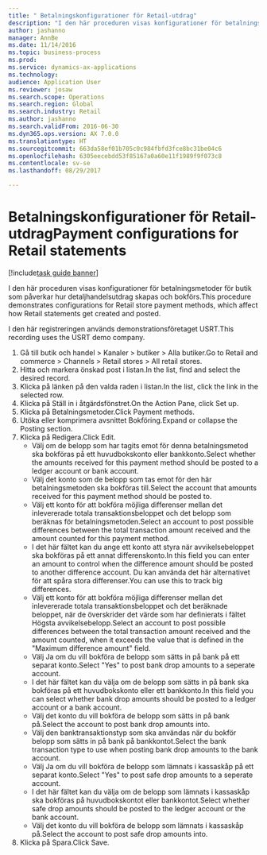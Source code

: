 ```yaml
--- 
title: " Betalningskonfigurationer för Retail-utdrag"
description: "I den här proceduren visas konfigurationer för betalningsmetoder för butik som påverkar hur detaljhandelsutdrag skapas och bokförs."
author: jashanno
manager: AnnBe
ms.date: 11/14/2016
ms.topic: business-process
ms.prod: 
ms.service: dynamics-ax-applications
ms.technology: 
audience: Application User
ms.reviewer: josaw
ms.search.scope: Operations
ms.search.region: Global
ms.search.industry: Retail
ms.author: jashanno
ms.search.validFrom: 2016-06-30
ms.dyn365.ops.version: AX 7.0.0
ms.translationtype: HT
ms.sourcegitcommit: 663da58ef01b705c0c984fbfd3fce8bc31be04c6
ms.openlocfilehash: 6305eecebdd53f85167a0a60e11f1989f9f073c8
ms.contentlocale: sv-se
ms.lasthandoff: 08/29/2017

---
```

# <a name="payment-configurations-for-retail-statements"></a><span data-ttu-id="7ece8-103"> Betalningskonfigurationer för Retail-utdrag</span><span class="sxs-lookup"><span data-stu-id="7ece8-103">Payment configurations for Retail statements</span></span>

[!include[task guide banner](../includes/task-guide-banner.md)]

<span data-ttu-id="7ece8-104">I den här proceduren visas konfigurationer för betalningsmetoder för butik som påverkar hur detaljhandelsutdrag skapas och bokförs.</span><span class="sxs-lookup"><span data-stu-id="7ece8-104">This procedure demonstrates configurations for Retail store payment methods, which affect how Retail statements get created and posted.</span></span>

<span data-ttu-id="7ece8-105">I den här registreringen används demonstrationsföretaget USRT.</span><span class="sxs-lookup"><span data-stu-id="7ece8-105">This recording uses the USRT demo company.</span></span>

1. <span data-ttu-id="7ece8-106">Gå till butik och handel > Kanaler > butiker > Alla butiker.</span><span class="sxs-lookup"><span data-stu-id="7ece8-106">Go to Retail and commerce > Channels > Retail stores > All retail stores.</span></span>
2. <span data-ttu-id="7ece8-107">Hitta och markera önskad post i listan.</span><span class="sxs-lookup"><span data-stu-id="7ece8-107">In the list, find and select the desired record.</span></span>
3. <span data-ttu-id="7ece8-108">Klicka på länken på den valda raden i listan.</span><span class="sxs-lookup"><span data-stu-id="7ece8-108">In the list, click the link in the selected row.</span></span>
4. <span data-ttu-id="7ece8-109">Klicka på Ställ in i åtgärdsfönstret.</span><span class="sxs-lookup"><span data-stu-id="7ece8-109">On the Action Pane, click Set up.</span></span>
5. <span data-ttu-id="7ece8-110">Klicka på Betalningsmetoder.</span><span class="sxs-lookup"><span data-stu-id="7ece8-110">Click Payment methods.</span></span>
6. <span data-ttu-id="7ece8-111">Utöka eller komprimera avsnittet Bokföring.</span><span class="sxs-lookup"><span data-stu-id="7ece8-111">Expand or collapse the Posting section.</span></span>
7. <span data-ttu-id="7ece8-112">Klicka på Redigera.</span><span class="sxs-lookup"><span data-stu-id="7ece8-112">Click Edit.</span></span>
    * <span data-ttu-id="7ece8-113">Välj om de belopp som har tagits emot för denna betalningsmetod ska bokföras på ett huvudbokskonto eller bankkonto.</span><span class="sxs-lookup"><span data-stu-id="7ece8-113">Select whether the amounts received for this payment method should be posted to a ledger account or bank account.</span></span>  
    * <span data-ttu-id="7ece8-114">Välj det konto som de belopp som tas emot för den här betalningsmetoden ska bokföras till.</span><span class="sxs-lookup"><span data-stu-id="7ece8-114">Select the account that amounts received for this payment method should be posted to.</span></span>  
    * <span data-ttu-id="7ece8-115">Välj ett konto för att bokföra möjliga differenser mellan det inlevererade totala transaktionsbeloppet och det belopp som beräknas för betalningsmetoden.</span><span class="sxs-lookup"><span data-stu-id="7ece8-115">Select an account to post possible differences between the total transaction amount received and the amount counted for this payment method.</span></span>  
    * <span data-ttu-id="7ece8-116">I det här fältet kan du ange ett konto att styra när avvikelsebeloppet ska bokföras på ett annat differenskonto.</span><span class="sxs-lookup"><span data-stu-id="7ece8-116">In this field you can enter an amount to control when the difference amount should be posted to another difference account.</span></span> <span data-ttu-id="7ece8-117">Du kan använda det här alternativet för att spåra stora differenser.</span><span class="sxs-lookup"><span data-stu-id="7ece8-117">You can use this to track big differences.</span></span>  
    * <span data-ttu-id="7ece8-118">Välj ett konto för att bokföra möjliga differenser mellan det inlevererade totala transaktionsbeloppet och det beräknade beloppet, när de överskrider det värde som har definierats i fältet Högsta avvikelsebelopp.</span><span class="sxs-lookup"><span data-stu-id="7ece8-118">Select an account to post possible differences between the total transaction amount received and the amount counted, when it exceeds the value that is defined in the "Maximum difference amount" field.</span></span>  
    * <span data-ttu-id="7ece8-119">Välj Ja om du vill bokföra de belopp som sätts in på bank på ett separat konto.</span><span class="sxs-lookup"><span data-stu-id="7ece8-119">Select "Yes" to post bank drop amounts to a seperate account.</span></span>  
    * <span data-ttu-id="7ece8-120">I det här fältet kan du välja om de belopp som sätts in på bank ska bokföras på ett huvudbokskonto eller ett bankkonto.</span><span class="sxs-lookup"><span data-stu-id="7ece8-120">In this field you can select whether bank drop amounts should be posted to a ledger account or a bank account.</span></span>  
    * <span data-ttu-id="7ece8-121">Välj det konto du vill bokföra de belopp som sätts in på bank på.</span><span class="sxs-lookup"><span data-stu-id="7ece8-121">Select the account to post bank drop amounts into.</span></span>  
    * <span data-ttu-id="7ece8-122">Välj den banktransaktionstyp som ska användas när du bokför belopp som sätts in på bank på bankkontot.</span><span class="sxs-lookup"><span data-stu-id="7ece8-122">Select the bank transaction type to use when posting bank drop amounts to the bank account.</span></span>  
    * <span data-ttu-id="7ece8-123">Välj Ja om du vill bokföra de belopp som lämnats i kassaskåp på ett separat konto.</span><span class="sxs-lookup"><span data-stu-id="7ece8-123">Select "Yes" to post safe drop amounts to a seperate account.</span></span>  
    * <span data-ttu-id="7ece8-124">I det här fältet kan du välja om de belopp som lämnats i kassaskåp ska bokföras på huvudbokskontot eller bankkontot.</span><span class="sxs-lookup"><span data-stu-id="7ece8-124">Select whether safe drop amounts should be posted to the ledger account or the bank account.</span></span>  
    * <span data-ttu-id="7ece8-125">Välj det konto du vill bokföra de belopp som lämnats i kassaskåp på.</span><span class="sxs-lookup"><span data-stu-id="7ece8-125">Select the account to post safe drop amounts into.</span></span>  
8. <span data-ttu-id="7ece8-126">Klicka på Spara.</span><span class="sxs-lookup"><span data-stu-id="7ece8-126">Click Save.</span></span>


